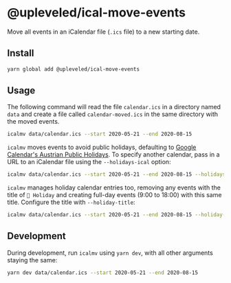 # @upleveled/ical-move-events

Move all events in an iCalendar file (`.ics` file) to a new starting date.

## Install

```sh
yarn global add @upleveled/ical-move-events
```

## Usage

The following command will read the file `calendar.ics` in a directory named `data` and create a file called `calendar-moved.ics` in the same directory with the moved events.

```sh
icalmv data/calendar.ics --start 2020-05-21 --end 2020-08-15
```

`icalmv` moves events to avoid public holidays, defaulting to [Google Calendar's Austrian Public Holidays](https://calendar.google.com/calendar/ical/en.austrian.official%23holiday%40group.v.calendar.google.com/public/basic.ics). To specify another calendar, pass in a URL to an iCalendar file using the `--holidays-ical` option:

```sh
icalmv data/calendar.ics --start 2020-05-21 --end 2020-08-15 --holidays-ical https://calendar.google.com/calendar/ical/en.canadian.official%23holiday%40group.v.calendar.google.com/public/basic.ics
```

`icalmv` manages holiday calendar entries too, removing any events with the title of `🎉 Holiday` and creating full-day events (9:00 to 18:00) with this same title. Configure the title with `--holiday-title`:

```sh
icalmv data/calendar.ics --start 2020-05-21 --end 2020-08-15 --holiday-title 'Public holiday'
```

## Development

During development, run `icalmv` using `yarn dev`, with all other arguments staying the same:

```sh
yarn dev data/calendar.ics --start 2020-05-21 --end 2020-08-15
```
